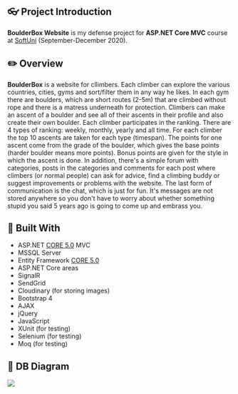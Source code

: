 ## :eyeglasses: Project Introduction

**BoulderBox Website** is my defense project for **ASP.NET Core MVC** course at [SoftUni](https://softuni.bg/ "SoftUni") (September-December 2020).


## :pencil2: Overview

**BoulderBox** is a website for cllimbers. Each climber can explore the various countries, cities, gyms and sort/filter them in any way he likes.
In each gym there are boulders, which are short routes (2-5m) that are climbed without rope and there is a matress underneath for protection.
Climbers can make an ascent of a boulder and see all of their ascents in their profile and also create their own boulder. Each climber participates in the ranking. 
There are 4 types of ranking: weekly, monthly, yearly and all time. For each climber the top 10 ascents are taken for each type (timespan). 
The points for one ascent come from the grade of the boulder, which gives the base points (harder boulder means more points). 
Bonus points are given for the style in which the ascent is done. 
In addition, there's a simple forum with categories, posts in the categories and comments for each post where climbers (or normal people) can
ask for advice, find a climbing buddy or suggest improvements or problems with the website.
The last form of communication is the chat, which is just for fun. It's messages are not stored anywhere so you don't have to worry about whether
something stupid you said 5 years ago is going to come up and embrass you.

## :hammer: Built With
- ASP.NET [CORE 5.0](https://docs.microsoft.com/en-us/aspnet/core/mvc/overview?view=aspnetcore-5.0) MVC
- MSSQL Server
- Entity Framework [CORE 5.0](https://docs.microsoft.com/en-us/ef/core/)
- ASP.NET Core areas
- SignalR
- SendGrid
- Cloudinary (for storing images)
- Bootstrap 4
- AJAX
- jQuery
- JavaScript
- XUnit (for testing)
- Selenium (for testing)
- Moq (for testing)

## :wrench: DB Diagram
![](https://res.cloudinary.com/boulderbox/image/upload/v1608549504/DatabaseDiagram_fumqsq.jpg)
